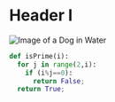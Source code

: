# Header I
![Image of a Dog in Water](https://upload.wikimedia.org/wikipedia/commons/d/d5/Retriever_in_water.jpg)

``` python
def isPrime(i):
  for j in range(2,i):
    if (i%j==0):
      return False;
  return True;
```
